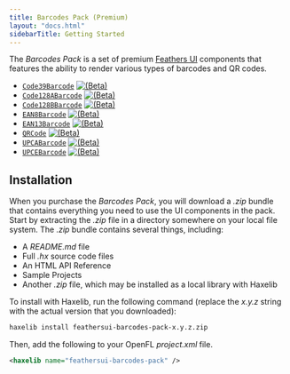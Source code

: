 ```yaml
---
title: Barcodes Pack (Premium)
layout: "docs.html"
sidebarTitle: Getting Started
---
```


The _Barcodes Pack_ is a set of premium [Feathers UI](/) components that features the ability to render various types of barcodes and QR codes.

- [`Code39Barcode`](./code39-barcode.md) <a href="../semver.md#beta-apis"><img class="beta" src="/img/beta.png" alt="(Beta)"/></a>
- [`Code128ABarcode`](./code128a-barcode.md) <a href="../semver.md#beta-apis"><img class="beta" src="/img/beta.png" alt="(Beta)"/></a>
- [`Code128BBarcode`](./code128b-barcode.md) <a href="../semver.md#beta-apis"><img class="beta" src="/img/beta.png" alt="(Beta)"/></a>
- [`EAN8Barcode`](./ean8-barcode.md) <a href="../semver.md#beta-apis"><img class="beta" src="/img/beta.png" alt="(Beta)"/></a>
- [`EAN13Barcode`](./ean13-barcode.md) <a href="../semver.md#beta-apis"><img class="beta" src="/img/beta.png" alt="(Beta)"/></a>
- [`QRCode`](./qr-code.md) <a href="../semver.md#beta-apis"><img class="beta" src="/img/beta.png" alt="(Beta)"/></a>
- [`UPCABarcode`](./upca-barcode.md) <a href="../semver.md#beta-apis"><img class="beta" src="/img/beta.png" alt="(Beta)"/></a>
- [`UPCEBarcode`](./upce-barcode.md) <a href="../semver.md#beta-apis"><img class="beta" src="/img/beta.png" alt="(Beta)"/></a>

## Installation

When you purchase the _Barcodes Pack_, you will download a _.zip_ bundle that contains everything you need to use the UI components in the pack. Start by extracting the _.zip_ file in a directory somewhere on your local file system. The _.zip_ bundle contains several things, including:

- A _README.md_ file
- Full _.hx_ source code files
- An HTML API Reference
- Sample Projects
- Another _.zip_ file, which may be installed as a local library with Haxelib

To install with Haxelib, run the following command (replace the _x.y.z_ string with the actual version that you downloaded):

```sh
haxelib install feathersui-barcodes-pack-x.y.z.zip
```

Then, add the following to your OpenFL _project.xml_ file.

```xml
<haxelib name="feathersui-barcodes-pack" />
```